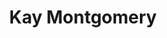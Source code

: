 ---
title: Kay Montgomery
name: Kay Montgomery
name-sort: Montgomery, Kay
totals:
- event: Hearts
  games: 24
  wins: 14
  losses: 10
  inturn-total: 169
  inturn-percent: 76
  outturn-total: 297
  outturn-percent: 82
  draw-total: 189
  draw-percent: 74
  takeout-total: 277
  takeout-percent: 84
  shots-total: 466
  shots-percent: 80
- event: Trials (Women)
  games: 9
  wins: 4
  losses: 5
  inturn-total: 92
  inturn-percent: 77
  outturn-total: 91
  outturn-percent: 79
  draw-total: 82
  draw-percent: 74
  takeout-total: 101
  takeout-percent: 80
  shots-total: 183
  shots-percent: 78
years:
- year: 1994
  event: Hearts
  team: SK
  position: Third
  games: 13
  wins: 8
  losses: 5
  inturn-total: 84
  inturn-percent: 76
  outturn-total: 166
  outturn-percent: 82
  draw-total: 100
  draw-percent: 73
  takeout-total: 150
  takeout-percent: 85
  shots-total: 250
  shots-percent: 80
- year: 1995
  event: Hearts
  team: SK
  position: Third
  games: 11
  wins: 6
  losses: 5
  inturn-total: 85
  inturn-percent: 77
  outturn-total: 131
  outturn-percent: 82
  draw-total: 89
  draw-percent: 75
  takeout-total: 127
  takeout-percent: 83
  shots-total: 216
  shots-percent: 80
- year: 2001
  event: Trials (Women)
  team: HOL
  position: Third
  games: 9
  wins: 4
  losses: 5
  inturn-total: 92
  inturn-percent: 77
  outturn-total: 91
  outturn-percent: 79
  draw-total: 82
  draw-percent: 74
  takeout-total: 101
  takeout-percent: 80
  shots-total: 183
  shots-percent: 78
vs:
- Arnott, Janet
- Arseneau, Jane
- Aucoin, Shelley
- Baker, Rose-Marie
- Betker, Jan
- Blair, Diane
- Blanchard, Judy
- Boily, Caroline
- Bowman, Mary
- Bradley, Shelly
- Breen, Theresa
- Bryant, Angie
- Cameron, Nancy
- Charette, Agnes
- Charette, France
- Copeland, Rae Ann
- Crispo, Guylaine
- Cunningham, Cathy
- Dalio, Diane
- Daniel, Sylvie
- Derick, Catherine
- Dolan, Kim
- Flannigan, Lorraine
- Floyd, Kathy
- Fraser, Sherry
- Frey, Audrey
- Funk, LaDawn
- Gauthier, Cathy
- Gervais, Donna
- Goring, Alison
- Gudereit, Marcia
- Gushulak, Diane
- Hanlon, Heidi
- Harris, Susan
- Henry, Lou Ann
- Horne, Kate
- Jackson, Virginia
- Jennings, Tracey
- Jesty, Janet
- Johnstone, Loralee
- Jones, Colleen
- Jurgenson, Christine
- Kelly, Kim
- Kerr, Kathy
- King, Cathy
- Kyle, Linda
- Laliberte, Connie
- Law, Kelley
- Lawrence, Margaret
- Leblanc, Lisa
- MacAulay, Marion
- MacCallum, Janice
- MacDonald, Rebecca Jean
- MacKenzie, Doris
- Mallett, Marla
- Martin, Heather
- McConnery, Nancy
- McCrady, Christine
- McCusker, Joan
- McKnight, Patti
- McLeod, Crystal
- Merklinger, Anne
- Moses, Dawn
- Muzika, Shelley
- Osborne, Chantal
- Overton-Clapham, Cathy
- Palinkas, Gloria
- Phillips, Laura
- Purdy, Karen
- Robinson, Charlene
- Schmirler, Sandra
- Shields, Deanne
- Stewart, Sheri
- Stokes, Debbie
- Taylor, Candy
- Zinck, Kay
- Anderson, Sherry
- Arsenault, Mary-Anne
- Belanger, Nancy
- Beveridge, Corie
- Bohmer, Brenda
- Brown, Janet
- Cordina, Sheri
- Darbyshire, Carolyn
- Delahunt, Nancy
- Dezura, Diane
- Englot, Michelle
- Fowlie, Heather
- Gignac, Donna
- Grenier, Valerie
- Hodson, Kim
- Kehler, Lorie
- Larouche, Marie-France
- Lawes, Andrea
- Lemay, Annie
- MacDonald, Lawnie
- Martin, Denise
- Materi, Roberta
- Middaugh, Sherry
- Mulroney, Sandra
- Skinner, Julie
- Stricker, Joan
- Webster, Bronwen
- Wheatcroft, Georgina
---